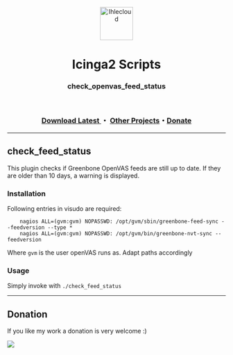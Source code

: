 <p align="center"><img alt="Ihlecloud" src="https://me.ihlecloud.de/img/logo.png" height="76"></p></img>
<h1 align="center">Icinga2 Scripts</h1>
<h3 align="center">check_openvas_feed_status</h3>

<br>
<h3 align="center">
    <a href="https://github.com/n1tr0-5urf3r/check_openvas_feed_status/releases/">Download Latest
    </a>・
    <a href="https://exchange.icinga.com/n1tr0-5urf3r">Other Projects</a>・<a href="https://www.paypal.com/donate/?hosted_button_id=KXMYX49C6MLLN">Donate</a></h3>

---

## check_feed_status
This plugin checks if Greenbone OpenVAS feeds are still up to date. If they are older than 10 days, a warning is displayed.
### Installation
Following entries in visudo are required:

        nagios ALL=(gvm:gvm) NOPASSWD: /opt/gvm/sbin/greenbone-feed-sync --feedversion --type *
        nagios ALL=(gvm:gvm) NOPASSWD: /opt/gvm/bin/greenbone-nvt-sync --feedversion

Where `gvm` is the user openVAS runs as. Adapt paths accordingly

### Usage    
Simply invoke with `./check_feed_status`

---

## Donation
If you like my work a donation is very welcome :) 

[![](https://www.paypalobjects.com/en_US/i/btn/btn_donateCC_LG.gif)](https://www.paypal.com/donate/?hosted_button_id=KXMYX49C6MLLN)